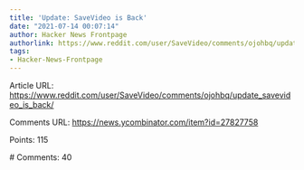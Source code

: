 ```yaml
---
title: 'Update: SaveVideo is Back'
date: "2021-07-14 00:07:14"
author: Hacker News Frontpage
authorlink: https://www.reddit.com/user/SaveVideo/comments/ojohbq/update_savevideo_is_back/
tags:
- Hacker-News-Frontpage
---
```


<p>Article URL: <a href="https://www.reddit.com/user/SaveVideo/comments/ojohbq/update_savevideo_is_back/">https://www.reddit.com/user/SaveVideo/comments/ojohbq/update_savevideo_is_back/</a></p>
<p>Comments URL: <a href="https://news.ycombinator.com/item?id=27827758">https://news.ycombinator.com/item?id=27827758</a></p>
<p>Points: 115</p>
<p># Comments: 40</p>
